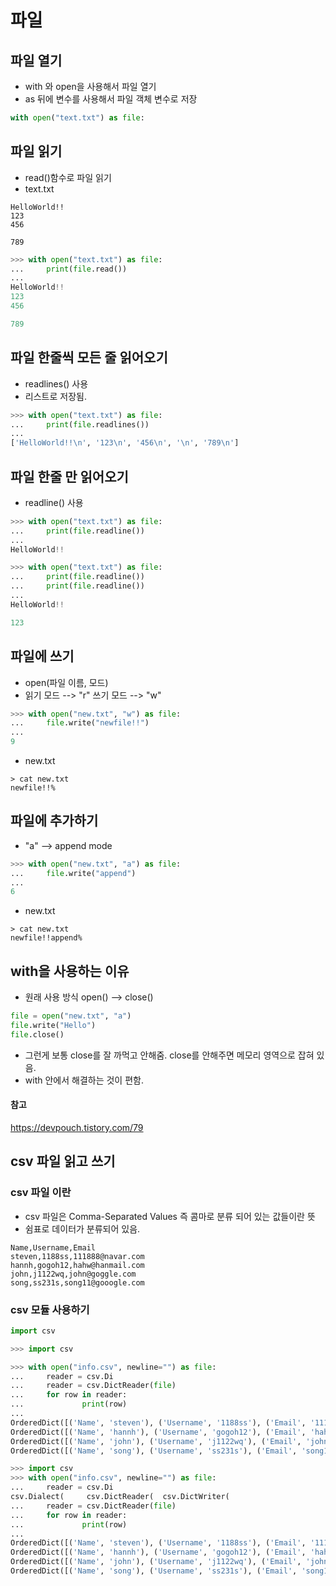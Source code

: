 # 파일

## 파일 열기
* with 와 open을 사용해서 파일 열기
* as 뒤에 변수를 사용해서 파일 객체 변수로 저장
~~~python
with open("text.txt") as file:
~~~

## 파일 읽기
* read()함수로 파일 읽기
* text.txt
~~~
HelloWorld!!
123
456

789
~~~
~~~python
>>> with open("text.txt") as file:
...     print(file.read())
...
HelloWorld!!
123
456

789
~~~

## 파일 한줄씩 모든 줄 읽어오기
* readlines() 사용
* 리스트로 저장됨.
~~~python
>>> with open("text.txt") as file:
...     print(file.readlines())
...
['HelloWorld!!\n', '123\n', '456\n', '\n', '789\n']
~~~

## 파일 한줄 만 읽어오기
* readline() 사용
~~~python
>>> with open("text.txt") as file:
...     print(file.readline())
...
HelloWorld!!

>>> with open("text.txt") as file:
...     print(file.readline())
...     print(file.readline())
...
HelloWorld!!

123
~~~

## 파일에 쓰기
* open(파일 이름, 모드)
* 읽기 모드 --> "r" 쓰기 모드 --> "w"
~~~python
>>> with open("new.txt", "w") as file:
...     file.write("newfile!!")
...
9
~~~
* new.txt
~~~
> cat new.txt
newfile!!%
~~~

## 파일에 추가하기
* "a" --> append mode
~~~python
>>> with open("new.txt", "a") as file:
...     file.write("append")
...
6
~~~
* new.txt
~~~
> cat new.txt
newfile!!append%
~~~

## with을 사용하는 이유
* 원래 사용 방식 open() --> close()
~~~python
file = open("new.txt", "a")
file.write("Hello")
file.close()
~~~
* 그런게 보통 close를 잘 까먹고 안해줌. close를 안해주면 메모리 영역으로 잡혀 있음.
* with 안에서 해결하는 것이 편함.
#### 참고
https://devpouch.tistory.com/79

## csv 파일 읽고 쓰기

### csv 파일 이란
* csv 파일은 Comma-Separated Values 즉 콤마로 분류 되어 있는 값들이란 뜻
* 쉼표로 데이터가 분류되어 있음.
~~~
Name,Username,Email
steven,1188ss,111888@navar.com
hannh,gogoh12,hahw@hanmail.com
john,j1122wq,john@goggle.com
song,ss231s,song11@gooogle.com
~~~

### csv 모듈 사용하기
~~~python
import csv
~~~

~~~python
>>> import csv

>>> with open("info.csv", newline="") as file:
...     reader = csv.Di
...     reader = csv.DictReader(file)
...     for row in reader:
...             print(row)
...
OrderedDict([('Name', 'steven'), ('Username', '1188ss'), ('Email', '111888@navar.com')])
OrderedDict([('Name', 'hannh'), ('Username', 'gogoh12'), ('Email', 'hahw@hanmail.com')])
OrderedDict([('Name', 'john'), ('Username', 'j1122wq'), ('Email', 'john@goggle.com')])
OrderedDict([('Name', 'song'), ('Username', 'ss231s'), ('Email', 'song11@gooogle.com')])
~~~


~~~python
>>> import csv
>>> with open("info.csv", newline="") as file:
...     reader = csv.Di
csv.Dialect(     csv.DictReader(  csv.DictWriter(
...     reader = csv.DictReader(file)
...     for row in reader:
...             print(row)
...
OrderedDict([('Name', 'steven'), ('Username', '1188ss'), ('Email', '111888@navar.com')])
OrderedDict([('Name', 'hannh'), ('Username', 'gogoh12'), ('Email', 'hahw@hanmail.com')])
OrderedDict([('Name', 'john'), ('Username', 'j1122wq'), ('Email', 'john@goggle.com')])
OrderedDict([('Name', 'song'), ('Username', 'ss231s'), ('Email', 'song11@gooogle.com')])
~~~




